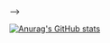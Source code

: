 <!-- - 👋 Hi, I’m @manhvipro123
- 👀 I’m interested in reading,singing and coding :v
- 🌱 I’m currently learning in HoaSen University
- 💞️ I’m looking to collaborate on ...
- 📫 How to reach me ...

<!---
manhvipro123/manhvipro123 is a ✨ special ✨ repository because its `README.md` (this file) appears on your GitHub profile.
You can click the Preview link to take a look at your changes.
---> -->
[![Anurag's GitHub stats](https://github-readme-stats.vercel.app/api?username=manhvipro123)](https://github.com/anuraghazra/github-readme-stats)
